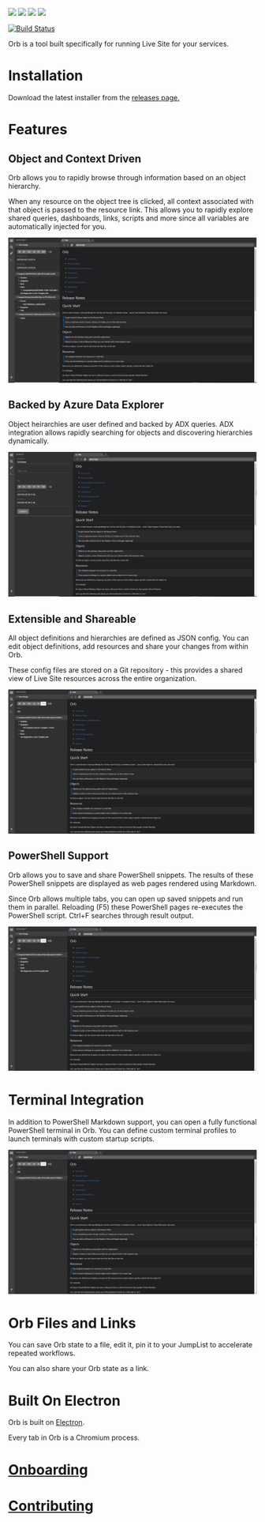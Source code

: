 ![](https://img.shields.io/badge/node-8.15.0-blue.svg)
![](https://img.shields.io/badge/electron-2.0.9-blue.svg)
![](https://img.shields.io/badge/typescript-2.5.3-blue.svg)
![](https://img.shields.io/badge/platform-win--64%20%7C%20win--32-success.svg)

[![Build Status](https://dev.azure.com/orbPipeline/Orb/_apis/build/status/Microsoft.Orb?branchName=master)](https://dev.azure.com/orbPipeline/Orb/_build/latest?definitionId=1&branchName=master)

Orb is a tool built specifically for running Live Site for your services.

# Installation
Download the latest installer from the [releases page.](https://github.com/microsoft/Orb/releases)

# Features
## Object and Context Driven
Orb allows you to rapidly browse through information based on an object hierarchy. 

When any resource on the object tree is clicked, all context associated with that object is passed to the resource link.
This allows you to rapidly explore shared queries, dashboards, links, scripts and more since all variables are automatically injected for you.

![](gifs/ObjectAndContextDriven.gif)

## Backed by Azure Data Explorer
Object heirarchies are user defined and backed by ADX queries. ADX integration allows rapidly searching for objects and discovering hierarchies dynamically.

![](gifs/BackedByKusto.gif)

## Extensible and Shareable
All object definitions and hierarchies are defined as JSON config. You can edit object definitions, add resources and share your changes from within Orb.

These config files are stored on a Git repository - this provides a shared view of Live Site resources across the entire organization.

![](gifs/ExtensibleAndShareable.gif)
## PowerShell Support
Orb allows you to save and share PowerShell snippets. The results of these PowerShell snippets are displayed as web pages rendered using Markdown.

Since Orb allows multiple tabs, you can open up saved snippets and run them in parallel. Reloading (F5) these PowerShell pages re-executes the PowerShell script. Ctrl+F searches through result output.

![](gifs/PowerShellSupport.gif)
# Terminal Integration
In addition to PowerShell Markdown support, you can open a fully functional PowerShell terminal in Orb.
You can define custom terminal profiles to launch terminals with custom startup scripts.

![](gifs/TerminalIntegration.gif)
# Orb Files and Links
You can save Orb state to a file, edit it, pin it to your JumpList to accelerate repeated workflows.

You can also share your Orb state as a link.

# Built On Electron
Orb is built on [Electron](https://electronjs.org/).

Every tab in Orb is a Chromium process.

# [Onboarding](ONBOARDING.md)

# [Contributing](CONTRIBUTING.md)

